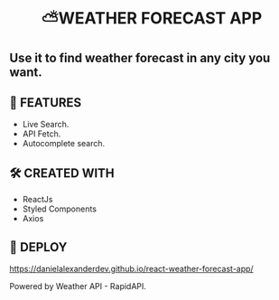 <h1 align="center"> ⛅WEATHER FORECAST APP </h1>

<h2> Use it to find weather forecast in any city you want. </h2>

## 🎯 FEATURES

- Live Search.
- API Fetch.
- Autocomplete search.

## 🛠 CREATED WITH
- ReactJs
- Styled Components
- Axios

## 🚀 DEPLOY
https://danielalexanderdev.github.io/react-weather-forecast-app/

Powered by Weather API - RapidAPI.

